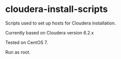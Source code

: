 # cloudera-install-scripts
Scripts used to set up hosts for Cloudera installation.


Currently based on Cloudera version 6.2.x

Tested on CentOS 7.

Run as root.
